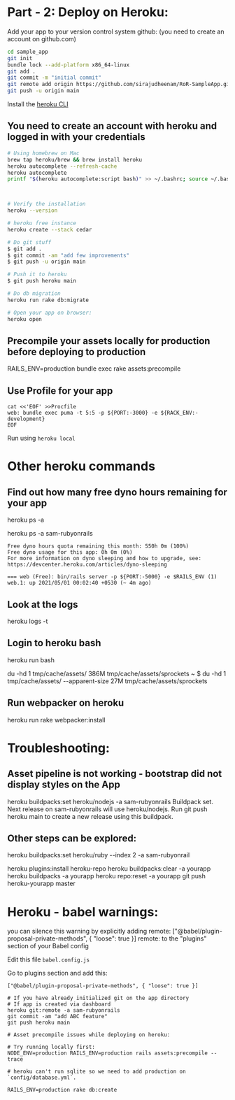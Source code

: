 # Part - 2: Deploy on Heroku:

Add your app to your version control system github: (you need to create an account on github.com)

```bash
cd sample_app
git init
bundle lock --add-platform x86_64-linux
git add .
git commit -m "initial commit"
git remote add origin https://github.com/sirajudheenam/RoR-SampleApp.git
git push -u origin main
```
Install the [heroku CLI](https://devcenter.heroku.com/articles/heroku-command-line)

## You need to create an account with heroku and logged in with your credentials 


```bash
# Using homebrew on Mac
brew tap heroku/brew && brew install heroku
heroku autocomplete --refresh-cache
heroku autocomplete
printf "$(heroku autocomplete:script bash)" >> ~/.bashrc; source ~/.bashrc



# Verify the installation
heroku --version

# heroku free instance
heroku create --stack cedar

# Do git stuff
$ git add .
$ git commit -am "add few improvements"
$ git push -u origin main

# Push it to heroku
$ git push heroku main

# Do db migration
heroku run rake db:migrate

# Open your app on browser:
heroku open

```

## Precompile your assets locally for production before deploying to production

RAILS_ENV=production bundle exec rake assets:precompile



## Use Profile for your app

```
cat <<'EOF' >>Procfile
web: bundle exec puma -t 5:5 -p ${PORT:-3000} -e ${RACK_ENV:-development}
EOF
```
Run using `heroku local` 

# Other heroku commands

## Find out how many free dyno hours remaining for your app

heroku ps -a <app name>

heroku ps -a sam-rubyonrails

```
Free dyno hours quota remaining this month: 550h 0m (100%)
Free dyno usage for this app: 0h 0m (0%)
For more information on dyno sleeping and how to upgrade, see:
https://devcenter.heroku.com/articles/dyno-sleeping

=== web (Free): bin/rails server -p ${PORT:-5000} -e $RAILS_ENV (1)
web.1: up 2021/05/01 00:02:40 +0530 (~ 4m ago)
```

## Look at the logs

heroku logs -t

## Login to heroku bash
heroku run bash

du -hd 1 tmp/cache/assets/
386M  tmp/cache/assets/sprockets
~ $ du -hd 1 tmp/cache/assets/ --apparent-size
27M tmp/cache/assets/sprockets


## Run webpacker on heroku

heroku run rake webpacker:install



# Troubleshooting:

## Asset pipeline is not working - bootstrap did not display styles on the App


heroku buildpacks:set heroku/nodejs -a sam-rubyonrails
Buildpack set. Next release on sam-rubyonrails will use heroku/nodejs.
Run git push heroku main to create a new release using this buildpack.

## Other steps can be explored:

heroku buildpacks:set heroku/ruby --index 2 -a sam-rubyonrail

heroku plugins:install heroku-repo
heroku buildpacks:clear -a yourapp
heroku buildpacks -a yourapp
heroku repo:reset -a yourapp
git push heroku-yourapp master


# Heroku - babel warnings:

you can silence this warning by explicitly adding
remote:        	["@babel/plugin-proposal-private-methods", { "loose": true }]
remote:        to the "plugins" section of your Babel config

Edit this file `babel.config.js`

Go to plugins section and add this:

`["@babel/plugin-proposal-private-methods", { "loose": true }]`


```
# If you have already initialized git on the app directory 
# If app is created via dashboard
heroku git:remote -a sam-rubyonrails
git commit -am "add ABC feature"
git push heroku main

# Asset precompile issues while deploying on heroku:

# Try running locally first:
NODE_ENV=production RAILS_ENV=production rails assets:precompile --trace

# heroku can't run sqlite so we need to add production on `config/database.yml`.

RAILS_ENV=production rake db:create


```
